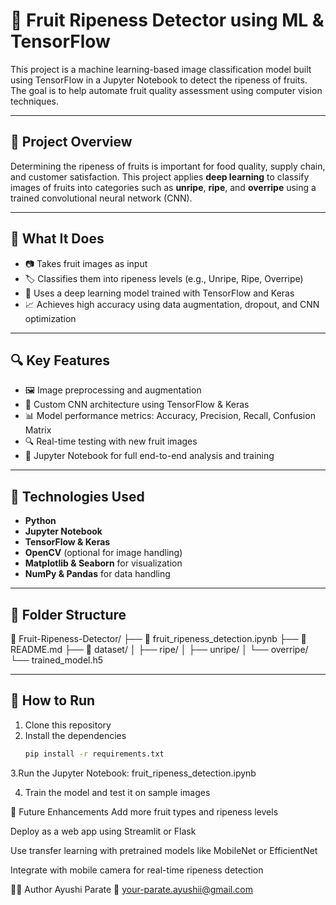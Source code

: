 # 🍎 Fruit Ripeness Detector using ML & TensorFlow

This project is a machine learning-based image classification model built using TensorFlow in a Jupyter Notebook to detect the ripeness of fruits. The goal is to help automate fruit quality assessment using computer vision techniques.

---

## 📌 Project Overview

Determining the ripeness of fruits is important for food quality, supply chain, and customer satisfaction. This project applies **deep learning** to classify images of fruits into categories such as **unripe**, **ripe**, and **overripe** using a trained convolutional neural network (CNN).

---

## 🧠 What It Does

- 📷 Takes fruit images as input  
- 🏷️ Classifies them into ripeness levels (e.g., Unripe, Ripe, Overripe)  
- 🧪 Uses a deep learning model trained with TensorFlow and Keras 
- 📈 Achieves high accuracy using data augmentation, dropout, and CNN optimization

---

## 🔍 Key Features

- 🖼️ Image preprocessing and augmentation  
- 🧠 Custom CNN architecture using TensorFlow & Keras  
- 📊 Model performance metrics: Accuracy, Precision, Recall, Confusion Matrix  
- 🔍 Real-time testing with new fruit images  
- 🧾 Jupyter Notebook for full end-to-end analysis and training  

---

## 🧪 Technologies Used

- **Python**
- **Jupyter Notebook**
- **TensorFlow & Keras**
- **OpenCV** (optional for image handling)
- **Matplotlib & Seaborn** for visualization
- **NumPy & Pandas** for data handling

---

## 📁 Folder Structure
📁 Fruit-Ripeness-Detector/
├── 📄 fruit_ripeness_detection.ipynb
├── 📄 README.md
├── 📁 dataset/
│ ├── ripe/
│ ├── unripe/
│ └── overripe/
└── trained_model.h5

---

## 🚀 How to Run

1. Clone this repository  
2. Install the dependencies  
   ```bash
   pip install -r requirements.txt
3.Run the Jupyter Notebook:
fruit_ripeness_detection.ipynb

4. Train the model and test it on sample images

🧠 Future Enhancements
Add more fruit types and ripeness levels

Deploy as a web app using Streamlit or Flask

Use transfer learning with pretrained models like MobileNet or EfficientNet

Integrate with mobile camera for real-time ripeness detection

👩‍💻 Author
Ayushi Parate
📧 your-parate.ayushii@gmail.com
